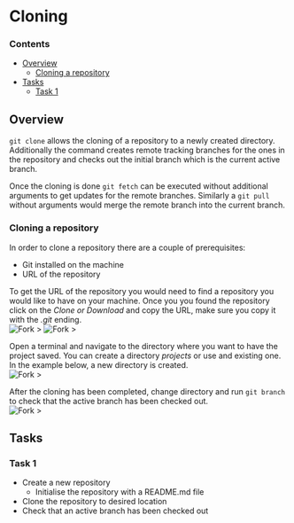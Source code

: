 # Cloning

<!--TOC_START-->
### Contents
- [Overview](#overview)
	- [Cloning a repository](#cloning-a-repository)
- [Tasks](#tasks)
	- [Task 1](#task-1)

<!--TOC_END-->
## Overview
`git clone` allows the cloning of a repository to a newly created directory. Additionally the command creates remote
tracking branches for the ones in the repository and checks out the initial branch which is the current active branch.

Once the cloning is done `git fetch` can be executed without additional arguments to get updates for the remote 
branches. Similarly a `git pull` without arguments would merge the remote branch into the current branch.

### Cloning a repository
In order to clone a repository there are a couple of prerequisites:
* Git installed on the machine
* URL of the repository

To get the URL of the repository you would need to find a repository you would like to have on your machine. Once you 
you found the repository click on the *Clone or Download* and copy the URL, make sure you copy it with the *.git* 
ending. </br>
![Fork >](https://imgur.com/hkzKOvt.png)
![Fork >](https://imgur.com/hOQZaFu.png)

Open a terminal and navigate to the directory where you want to have the project saved. You can create a directory 
*projects* or use and existing one. In the example below, a new directory is created. </br>
![Fork >](https://imgur.com/3b4KMCR.png)

After the cloning has been completed, change directory and run `git branch` to check that the active branch has been 
checked out. </br>
![Fork >](https://imgur.com/UEAW1EN.png)

## Tasks

### Task 1

* Create a new repository
    * Initialise the repository with a README.md file
* Clone the repository to desired location
* Check that an active branch has been checked out
